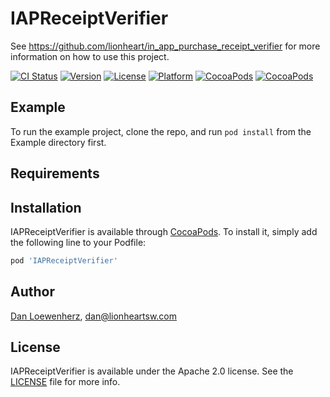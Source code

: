# IAPReceiptVerifier

See https://github.com/lionheart/in_app_purchase_receipt_verifier for more information on how to use this project.

[![CI Status](http://img.shields.io/travis/lionheart/IAPReceiptVerifier.svg?style=flat)](https://travis-ci.org/dlo/IAPReceiptVerifier)
[![Version](https://img.shields.io/cocoapods/v/IAPReceiptVerifier.svg?style=flat)](http://cocoapods.org/pods/IAPReceiptVerifier)
[![License](https://img.shields.io/cocoapods/l/IAPReceiptVerifier.svg?style=flat)](http://cocoapods.org/pods/IAPReceiptVerifier)
[![Platform](https://img.shields.io/cocoapods/p/IAPReceiptVerifier.svg?style=flat)](http://cocoapods.org/pods/IAPReceiptVerifier)
[![CocoaPods](https://img.shields.io/cocoapods/dt/IAPReceiptVerifier.svg?style=flat)](https://cocoapods.org/pods/IAPReceiptVerifier)
[![CocoaPods](https://img.shields.io/cocoapods/dm/IAPReceiptVerifier.svg?style=flat)](https://cocoapods.org/pods/IAPReceiptVerifier)

## Example

To run the example project, clone the repo, and run `pod install` from the Example directory first.

## Requirements

## Installation

IAPReceiptVerifier is available through [CocoaPods](http://cocoapods.org). To install it, simply add the following line to your Podfile:

```ruby
pod 'IAPReceiptVerifier'
```

## Author

[Dan Loewenherz](https://github.com/dlo), dan@lionheartsw.com

## License

IAPReceiptVerifier is available under the Apache 2.0 license. See the [LICENSE](LICENSE) file for more info.


